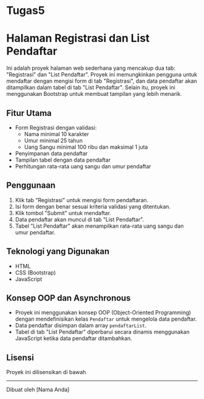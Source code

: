# Tugas5
# Halaman Registrasi dan List Pendaftar

Ini adalah proyek halaman web sederhana yang mencakup dua tab: "Registrasi" dan "List Pendaftar". Proyek ini memungkinkan pengguna untuk mendaftar dengan mengisi form di tab "Registrasi", dan data pendaftar akan ditampilkan dalam tabel di tab "List Pendaftar". Selain itu, proyek ini menggunakan Bootstrap untuk membuat tampilan yang lebih menarik.

## Fitur Utama

- Form Registrasi dengan validasi:
  - Nama minimal 10 karakter
  - Umur minimal 25 tahun
  - Uang Sangu minimal 100 ribu dan maksimal 1 juta
- Penyimpanan data pendaftar
- Tampilan tabel dengan data pendaftar
- Perhitungan rata-rata uang sangu dan umur pendaftar

## Penggunaan

1. Klik tab "Registrasi" untuk mengisi form pendaftaran.
2. Isi form dengan benar sesuai kriteria validasi yang ditentukan.
3. Klik tombol "Submit" untuk mendaftar.
4. Data pendaftar akan muncul di tab "List Pendaftar".
5. Tabel "List Pendaftar" akan menampilkan rata-rata uang sangu dan umur pendaftar.

## Teknologi yang Digunakan

- HTML
- CSS (Bootstrap)
- JavaScript

## Konsep OOP dan Asynchronous

- Proyek ini menggunakan konsep OOP (Object-Oriented Programming) dengan mendefinisikan kelas `Pendaftar` untuk mengelola data pendaftar.
- Data pendaftar disimpan dalam array `pendaftarList`.
- Tabel di tab "List Pendaftar" diperbarui secara dinamis menggunakan JavaScript ketika data pendaftar ditambahkan.

## Lisensi

Proyek ini dilisensikan di bawah 

---

Dibuat oleh [Nama Anda]
